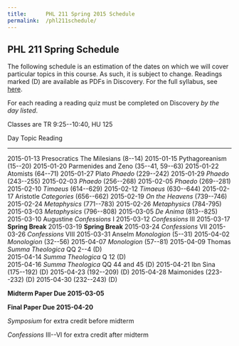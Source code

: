 ```yaml
---
title:      PHL 211 Spring 2015 Schedule
permalink:  /phl211schedule/
---
```


## PHL 211 Spring Schedule ##

The following schedule is an estimation of the dates on which we will
cover particular topics in this course. As such, it is subject to
change. Readings marked (D) are available as PDFs in Discovery.  For the full syllabus, see [here](http://dtsheffler.com/phl211syllabus/).

For each reading a reading quiz must be completed on
Discovery *by the day listed*.

Classes are TR 9:25--10:40, HU 125


Day           Topic         Reading
------------- ------------- -------------------------------------
2015-01-13    Presocratics  The Milesians (8--14)
2015-01-15                  Pythagoreanism (15--20)
2015-01-20                  Parmenides and Zeno (35--41, 59--63)
2015-01-22                  Atomists (64--71)
2015-01-27    Plato         *Phaedo* (229--242)
2015-01-29                  *Phaedo* (243--255)
2015-02-03                  *Phaedo* (256--268)
2015-02-05                  *Phaedo* (269--281)
2015-02-10                  *Timaeus* (614--629)
2015-02-12                  *Timaeus* (630--644)
2015-02-17    Aristotle     *Categories* (656--662)
2015-02-19                  *On the Heavens* (739--746)
2015-02-24                  *Metaphysics* (771--783)
2015-02-26                  *Metaphysics* (784-795)
2015-03-03                  *Metaphysics* (796--808)
2015-03-05                  *De Anima* (813--825)
2015-03-10    Augustine     *Confessions* I 
2015-03-12                  *Confessions* III
2015-03-17                  **Spring Break**
2015-03-19                  **Spring Break**
2015-03-24                  *Confessions* VII
2015-03-26                  *Confessions* VIII
2015-03-31    Anselm        *Monologion* (5--31)
2015-04-02                  *Monologion* (32--56)
2015-04-07                  *Monologion* (57--81)
2015-04-09    Thomas        *Summa Theologica* QQ 2--4 (D)       
2015-04-14                  *Summa Theologica* Q 12 (D)      
2015-04-16                  *Summa Theologica* QQ 44 and 45 (D) 
2015-04-21    Ibn Sina      (175--192) (D)
2015-04-23                  (192--209) (D)
2015-04-28    Maimonides    (223--232) (D)
2015-04-30                  (232--243) (D)

**Midterm Paper Due 2015-03-05**

**Final Paper Due 2015-04-20**

*Symposium* for extra credit before midterm

*Confessions* III--VI for extra credit after midterm